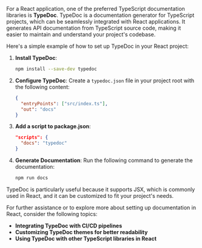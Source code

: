 For a React application, one of the preferred TypeScript documentation libraries is **TypeDoc**. TypeDoc is a documentation generator for TypeScript projects, which can be seamlessly integrated with React applications. It generates API documentation from TypeScript source code, making it easier to maintain and understand your project's codebase.

Here's a simple example of how to set up TypeDoc in your React project:

1. **Install TypeDoc**:
   ```bash
   npm install --save-dev typedoc
   ```

2. **Configure TypeDoc**:
   Create a `typedoc.json` file in your project root with the following content:
   ```json
   {
     "entryPoints": ["src/index.ts"],
     "out": "docs"
   }
   ```

3. **Add a script to package.json**:
   ```json
   "scripts": {
     "docs": "typedoc"
   }
   ```

4. **Generate Documentation**:
   Run the following command to generate the documentation:
   ```bash
   npm run docs
   ```

TypeDoc is particularly useful because it supports JSX, which is commonly used in React, and it can be customized to fit your project's needs.

For further assistance or to explore more about setting up documentation in React, consider the following topics:

- **Integrating TypeDoc with CI/CD pipelines**
- **Customizing TypeDoc themes for better readability**
- **Using TypeDoc with other TypeScript libraries in React**


